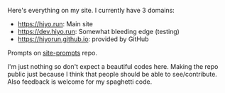 Here's everything on my site.
I currently have 3 domains:
- https://hiyo.run: Main site
- https://dev.hiyo.run: Somewhat bleeding edge (testing)
- https://hiyorun.github.io: provided by GitHub


Prompts on [site-prompts](https://github.com/hiyorun/site-prompts) repo.

I'm just nothing so don't expect a beautiful codes here. Making the repo public just because I think that people should be able to see/contribute. Also feedback is welcome for my spaghetti code.

